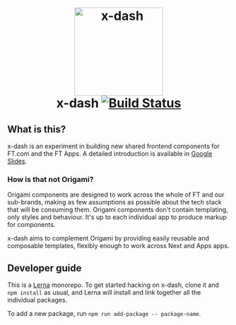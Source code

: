 <h1 align="center">
	<img src="https://user-images.githubusercontent.com/271645/38416861-1e6c6202-398e-11e8-907c-8c199a03988a.png" width="200" alt="x-dash"><br>
	x-dash
        <a href="https://travis-ci.org/Financial-Times/x-dash">
                <img alt="Build Status" src="https://travis-ci.org/Financial-Times/x-dash.svg?branch=master">
        </a>
</h1>

## What is this?

x-dash is an experiment in building new shared frontend components for FT.com and the FT Apps. A detailed introduction is available in [Google Slides][slides].

[slides]: https://docs.google.com/presentation/d/1Z8mGsv4JU2TafNPIHw2RcejoNp7AN_v4LfCCGC7qrgw/edit?usp=sharing

### How is that not Origami?

Origami components are designed to work across the whole of FT and our sub-brands, making as few assumptions as possible about the tech stack that will be consuming them. Origami components don't contain templating, only styles and behaviour. It's up to each individual app to produce markup for components.

x-dash aims to complement Origami by providing easily reusable and composable templates, flexibly enough to work across Next and Apps apps.

## Developer guide

This is a [Lerna](https://github.com/lerna/lerna) monorepo. To get started hacking on x-dash, clone it and `npm install` as usual, and Lerna will install and link together all the individual packages.

To add a new package, run `npm run add-package -- package-name`.
